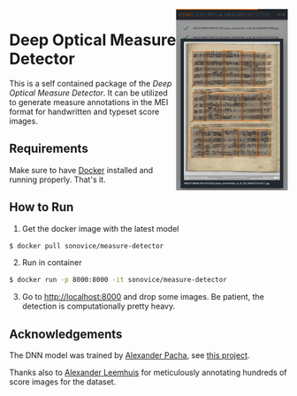 <img align="right" width="40%" src="/preview.png">

# Deep Optical Measure Detector

This is a self contained package of the *Deep Optical Measure Detector*. It can be utilized to generate measure annotations in the MEI format for handwritten and typeset score images.

## Requirements
Make sure to have [Docker](https://www.docker.com/) installed and running properly. That's it.

## How to Run
1. Get the docker image with the latest model

```bash
$ docker pull sonovice/measure-detector
```

2. Run in container
```bash
$ docker run -p 8000:8000 -it sonovice/measure-detector
```

3. Go to [http://localhost:8000](http://localhost:8000) and drop some images. Be patient, the detection is computationally pretty heavy.

## Acknowledgements
The DNN model was trained by [Alexander Pacha](https://github.com/apacha/), see [this project](https://github.com/OMR-Research/MeasureDetector/).

Thanks also to [Alexander Leemhuis](https://github.com/AlexL164) for meticulously annotating hundreds of score images for the dataset.
